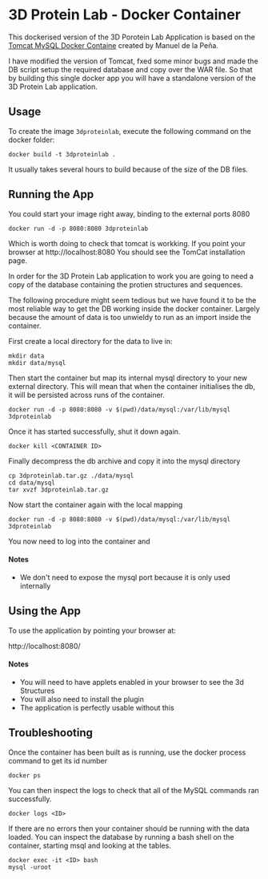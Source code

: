 3D Protein Lab - Docker Container
=================================

This dockerised version of the 3D Porotein Lab Application is based on the [Tomcat MySQL Docker Containe]() 
created by Manuel de la Peña. 

I have modified the version of Tomcat, fxed some minor bugs and made the DB script setup the required database 
and copy over the WAR file. So that by building this single docker app you will have a standalone version of the 3D Protein Lab application.

## Usage

To create the image `3dproteinlab`, execute the following command on the docker folder:

```shell
docker build -t 3dproteinlab .
```

It usually takes several hours to build because of the size of the DB files.


## Running the App

You could start your image right away, binding to the external ports 8080 

```shell
docker run -d -p 8080:8080 3dproteinlab 
```
Which is worth doing to check that tomcat is workking.
If you point your browser at http://localhost:8080
You should see the TomCat installation page.

In order for the 3D Protein Lab application to work you are going to need a copy of the database containing
the protien structures and sequences.

The following procedure might seem tedious but we have found it to be the most reliable way to get the DB
working inside the docker container. Largely because the amount of data is too unwieldy to run as an import
inside the container.

First create a local directory for the data to live in:

```shell
mkdir data
mkdir data/mysql
```

Then start the container but map its internal mysql directory to your new external directory.
This will mean that when the container initialises the db, it will be persisted across runs of the container.


```shell
docker run -d -p 8080:8080 -v $(pwd)/data/mysql:/var/lib/mysql 3dproteinlab
```

Once it has started successfully, shut it down again.

```shell
docker kill <CONTAINER ID>
```

Finally decompress the db archive and copy it into the mysql directory

```shell
cp 3dproteinlab.tar.gz ./data/mysql
cd data/mysql
tar xvzf 3dproteinlab.tar.gz
```

Now start the container again with the local mapping 

```shell
docker run -d -p 8080:8080 -v $(pwd)/data/mysql:/var/lib/mysql 3dproteinlab
```

You now need to log into the container and 


#### Notes
* We don't need to expose the mysql port because it is only used internally


## Using the App

To use the application by pointing your browser at: 

http://localhost:8080/

#### Notes
* You will need to have applets enabled in your browser to see the 3d Structures
* You will also need to install the plugin
* The application is perfectly usable without this


## Troubleshooting

Once the container has been built as is running, use the docker process command to get its id number

```shell
docker ps
```

You can then inspect the logs to check that all of the MySQL commands ran successfully.

```shell
docker logs <ID>
``` 

If there are no errors then your container should be running with the data loaded. You can inspect the database by running a bash shell on the container, starting msql and looking at the tables.

```shell
docker exec -it <ID> bash
mysql -uroot
``` 


